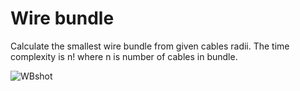 # Wire bundle

Calculate the smallest wire bundle from given cables radii. The time complexity is n! where n is number of cables in bundle.

![WBshot](https://user-images.githubusercontent.com/25845019/230094156-8ff8649f-146d-47a9-8a55-efaf1b1dffdd.png)
